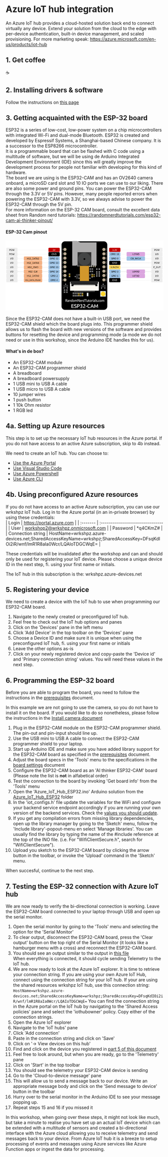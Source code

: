 # Azure IoT hub integration
An Azure IoT hub provides a cloud-hosted solution back end to connect virtually any device. Extend your solution from the cloud to the edge with per-device authentication, built-in device management, and scaled provisioning. For more marketing speak: https://azure.microsoft.com/en-us/products/iot-hub

## 1. Get coffee
☕

## 2. Installing drivers & software
Follow the instructions on [this page](/prerequisites.md)

## 3. Getting acquainted with the ESP-32 board
ESP32 is a series of low-cost, low-power system on a chip microcontrollers with integrated Wi-Fi and dual-mode Bluetooth. ESP32 is created and developed by Espressif Systems, a Shanghai-based Chinese company. It is a successor to the ESP8266 microcontroller.  
It is a programmable board that can be flashed with C code using a multitude of software, but we will be using de Arduino Integrated Development Environment (IDE) since this will greatly improve the development process for people not familiar with developing for this kind of hardware.  
The board we are using is the ESP32-CAM and has an OV2640 camera onboard, a microSD card slot and 10 IO ports we can use to our liking. There are also some power and ground pins. You can power the ESP32-CAM through the 3.3V or 5V pins. However, many people reported errors when powering the ESP32-CAM with 3.3V, so we always advise to power the ESP32-CAM through the 5V pin.  
For more information on the ESP-32 CAM board, consult the excellent data sheet from Random nerd tutorials: https://randomnerdtutorials.com/esp32-cam-ai-thinker-pinout/

#### ESP-32 Cam pinout 
![ESP-32 CAM pinout](/wrkshpz/images/ESP32-CAM-pinout-new.webp "ESP-32 pinout")

Since the ESP32-CAM does not have a built-in USB port, we need the ESP32-CAM shield which the board plugs into. This programmer shield allows us to flash the board with new versions of the software and provides buttons for resetting the device and programming mode (a mode we do not need or use in this workshop, since the Arduino IDE handles this for us).  

#### What's in de box?
- An ESP32-CAM module
- An ESP32-CAM programmer shield 
- A breadboard
- A breadboard powersupply
- 1 USB mini to USB A cable 
- 1 USB micro to USB A cable
- 10 jumper wires
- 1 push button
- 1 10k Ohm resistor
- 1 RGB led

## 4a. Setting up Azure resources
This step is to set up the necessary IoT hub resources in the Azure portal. If you do not have access to an active Azure subscription, skip to 4b instead.

We need to create an IoT hub. You can choose to:
- [Use the Azure Portal](https://learn.microsoft.com/en-us/azure/iot-hub/iot-hub-create-through-portal)
- [Use Visual Studio Code](https://learn.microsoft.com/en-us/azure/iot-hub/iot-hub-create-use-iot-toolkit)
- [Use Azure Powershell](https://learn.microsoft.com/en-us/azure/iot-hub/iot-hub-create-using-powershell)
- [Use Azure CLI](https://learn.microsoft.com/en-us/azure/iot-hub/iot-hub-create-using-cli)

## 4b. Using preconfigured Azure resources
If you do not have access to an active Azure subscription, you can use our wrkshpz IoT hub. Log in to the Azure portal (in an in-private browser) by using these credentials:  
| Login    | https://portal.azure.com         |
| :------- | :------------------------------- |
| User     | workshop2@wrkshpz.onmicrosoft.com |
| Password | *q4CKmZ#                         |
| Connection string | HostName=wrkshpz.azure-devices.net;SharedAccessKeyName=wrkshpz;SharedAccessKey=DFsqKdIOi2iR/wnf/lmR1R8aIa0Wcr/LQAIoTDGCWqE= |

These credentials will be invalidated after the workshop and can and should only be used for registering your IoT device. Please choose a unique device ID in the next step, fi. using your first name or initials.

The IoT hub in this subscription is the: wrkshpz.azure-devices.net

## 5. Registering your device
We need to create a device with the IoT hub to use when programming our ESP32-CAM board.  

1. Navigate to the newly created or preconfigured IoT hub.
2. Feel free to check out the IoT hub options and panes
3. Click on the 'Devices' pane in the left menu
4. Click 'Add Device' in the top toolbar on the 'Devices' pane
5. Choose a Device ID and make sure it is unique when using the preconfigured IoT hub, fi. using your first name or initials
6. Leave the other options as-is
7. Click on your newly registered device and copy-paste the 'Device id' and 'Primary connection string' values. You will need these values in the next step.

## 6. Programming the ESP-32 board
Before you are able to program the board, you need to follow the instructions in the [prerequisites](/prerequisites.md) document.

In this example we are not going to use the camera, so you do not have to install it on the board. If you would like to do so nonetheless, please follow the instructions in the [Install camera document](/install-camera.md)  

1. Plug in the ESP32-CAM module on the ESP32-CAM programmer shield. The pin-out and pin-input should line up.  
1. Use the USB mini to USB A cable to connect the ESP32-CAM programmer shield to your laptop.
1. Start up Arduino IDE and make sure you have added library support for the ESP32-CAM board as specified in the [prerequisites](/prerequisites.md) document.
1. Adjust the board specs in the 'Tools' menu to the specifications in the [board settings](/board-settings.md) document
1. Configure the ESP32-CAM board as an 'AI thinker ESP32-CAM' board (Please note the list is **not** in alfabetical order)
1. Test the connection to the board by invoking 'Get board info' from the 'Tools' menu
1. Open the 'Azure_IoT_Hub_ESP32.ino' Arduino solution from the [Azure_IoT_Hub_ESP32](/Azure_IoT_Hub_ESP32) folder
1. In the 'iot_configs.h' file update the variables for the WiFi and configure your backend service endpoint accordingly if you are running your own version of the backend services. Check the [values you should update](/azure-iot-hub-values.md).
1. If you get any compilation errors from missing library dependencies, open up the library manager by going to the 'Sketch' menu, follow the 'Include library'-popout-menu en select 'Manage libraries'. You can usually find the library by typing the name of the #include reference at the top of the INO file. (i.e. For "WifiClientSecure.h", search for "WifiClientSecure").
1. Upload you sketch to the ESP32-CAM board by clicking the arrow button in the toolbar, or invoke the 'Upload' command in the 'Sketch' menu.

When succesful, continue to the next step.

## 7. Testing the ESP-32 connection with Azure IoT hub
We are now ready to verify the bi-directional connection is working. Leave the ESP32-CAM board connected to your laptop through USB and open up the serial monitor.

1. Open the serial monitor by going to the 'Tools' menu and selecting the option for the 'Serial Monitor'
2. To clear output, disconnect the ESP32-CAM board, press the 'Clear output' button on the top right of the Serial Monitor (it looks like a hamburger menu with a cross) and reconnect the ESP32-CAM board.
3. You should see an output similar to the output in [this file](/valid-serial-monitor.md)  
When everything is connected, it should cycle sending Telemetry to the IoT hub.
4. We are now ready to look at the Azure IoT explorer. It is time to retrieve your connection string. If you are using your own Azure IoT Hub, connect using the connection string for your IoT hub. If your are using the shared resources wrkshpz IoT hub, use this connection string:
```HostName=wrkshpz.azure-devices.net;SharedAccessKeyName=wrkshpz;SharedAccessKey=DFsqKdIOi2iR/wnf/lmR1R8aIa0Wcr/LQAIoTDGCWqE=```
You can find the connection string in the Azure portal on the IoT hub by navigating to the 'Shared Access policies' pane and select the 'iothubowner' policy. Copy either of the connection strings.
5. Open the Azure IoT explorer
6. Navigate to the 'IoT hubs' pane 
7. Click 'Add connection'
8. Paste in the connection string and click on 'Save'
9. Click on '-> View devices on this hub'
10. Find and click on the device you registered in [part 5 of this document](#5-registering-your-device)
11. Feel free to look around, but when you are ready, go to the 'Telemetry' pane
12. Click on 'Start' in the top toolbar
13. You should see the telemetry your ESP32-CAM device is sending
14. Go to the 'Cloud-to-device message' pane
15. This will allow us to send a message back to our device. Write an appropriate message body and click on the 'Send message to device' button in the toolbar
16. Hurry over to the serial monitor in the Arduino IDE to see your message popping up.
17. Repeat steps 15 and 16 if you missed it

In this workshop, when going over these steps, it might not look like much, but take a minute to realise you have set up an actual IoT device which can be extended with a multitude of sensors and created a bi-directional interface with the Azure cloud allowing you to receive telemetry and send messages back to your device.
From Azure IoT hub it is a breeze to setup processing of events and messages using Azure services like Azure Function apps or ingest the data for processing.

